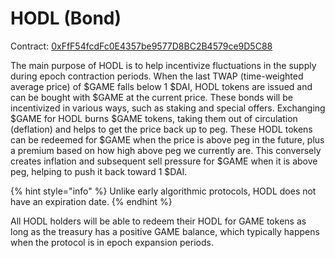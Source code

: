 # HODL (Bond)

Contract: [0xFfF54fcdFc0E4357be9577D8BC2B4579ce9D5C88](https://ftmscan.com/token/0xFfF54fcdFc0E4357be9577D8BC2B4579ce9D5C88)

The main purpose of HODL is to help incentivize fluctuations in the supply during epoch contraction periods. When the last TWAP (time-weighted average price) of $GAME falls below 1 $DAI, HODL tokens are issued and can be bought with $GAME at the current price. These bonds will be incentivized in various ways, such as staking and special offers. Exchanging $GAME for HODL burns $GAME tokens, taking them out of circulation (deflation) and helps to get the price back up to peg. These HODL tokens can be redeemed for $GAME when the price is above peg in the future, plus a premium based on how high above peg we currently are. This conversely creates inflation and subsequent sell pressure for $GAME when it is above peg, helping to push it back toward 1 $DAI.

{% hint style="info" %}
Unlike early algorithmic protocols, HODL does not have an expiration date.
{% endhint %}

All HODL holders will be able to redeem their HODL for GAME tokens as long as the treasury has a positive GAME balance, which typically happens when the protocol is in epoch expansion periods.
